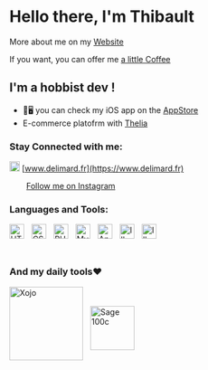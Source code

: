 # Hello there, I'm Thibault

More about me on my [Website](https://www.delimard.fr.com)

If you want, you can offer me [a little Coffee](https://www.buymeacoffee.com/delimard)
## I'm a hobbist dev !

- 📱🖥 you can check my iOS app on the [AppStore](https://apps.apple.com/us/developer/thibault-delimard/id1597795805)
- E-commerce platofrm with [Thelia](https://www.thelia.net)

### Stay Connected with me:

<img width="18px" src="https://cdn.cdnlogo.com/logos/s/81/safari.svg"> [www.delimard.fr](https://www.delimard.fr)

&nbsp;&nbsp;
<img  width="14px" src="https://cdn.cdnlogo.com/logos/i/21/instagram-glyph.svg"> [Follow me on Instagram](https://instagram.com/delimardsoftware)



### Languages and Tools:



<img align="left" alt="HTML5" width="26px" src="https://cdn.jsdelivr.net/gh/devicons/devicon/icons/html5/html5-original.svg" style="padding-right:10px;" />

<img align="left" alt="CSS3" width="26px" src="https://cdn.jsdelivr.net/gh/devicons/devicon/icons/css3/css3-original.svg" style="padding-right:10px;" />

<img align="left" alt="PHP" width="26px" src="https://cdn.jsdelivr.net/gh/devicons/devicon/icons/php/php-original.svg" style="padding-right:10px;" />

<img align="left" alt="MySQL" width="26px" src="https://cdn.jsdelivr.net/gh/devicons/devicon/icons/mysql/mysql-original.svg" style="padding-right:10px;" />

<img align="left" alt="Apple" width="26px" src="https://cdn.jsdelivr.net/gh/devicons/devicon/icons/apple/apple-original.svg" style="padding-right:10px;" />

<img align="left" alt="Illustrator" width="26px" src="https://cdn.jsdelivr.net/gh/devicons/devicon/icons/illustrator/illustrator-plain.svg" style="padding-right:10px;" />

<img align="left" alt="Illustrator" width="26px" src="https://cdn.cdnlogo.com/logos/v/82/visual-studio-code.svg" style="padding-right:10px;" />

<br />
<br />
<br />

### And my daily tools♥️

<img align="left" alt="Xojo" width="130px" src="https://www.xojo.com/assets/img/logo@2x.png" style="padding-right:10px;" />
<br />
<br />

<img align="left" alt="Sage 100c" width="78px" src="https://cdn.cdnlogo.com/logos/s/49/sage.svg" style="padding-right:10px;" />

<br />

